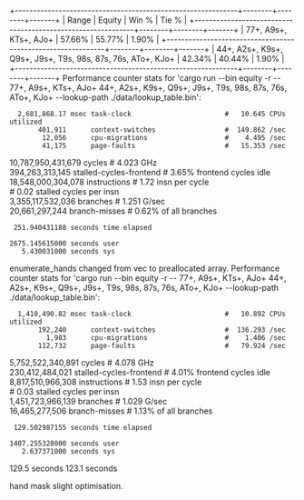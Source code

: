 +-------------------------------------------------------------+--------+--------+-------+
| Range                                                       | Equity | Win %  | Tie % |
+-------------------------------------------------------------+--------+--------+-------+
| 77+, A9s+, KTs+, AJo+                                       | 57.66% | 55.77% | 1.90% |
+-------------------------------------------------------------+--------+--------+-------+
| 44+, A2s+, K9s+, Q9s+, J9s+, T9s, 98s, 87s, 76s, ATo+, KJo+ | 42.34% | 40.44% | 1.90% |
+-------------------------------------------------------------+--------+--------+-------+
Performance counter stats for 'cargo run --bin equity -r -- 77+, A9s+, KTs+, AJo+ 44+, A2s+, K9s+, Q9s+, J9s+, T9s, 98s, 87s, 76s, ATo+, KJo+ --lookup-path ./data/lookup_table.bin':

      2,681,868.17 msec task-clock                       #   10.645 CPUs utilized             
           401,911      context-switches                 #  149.862 /sec                      
            12,056      cpu-migrations                   #    4.495 /sec                      
            41,175      page-faults                      #   15.353 /sec                      
10,787,950,431,679      cycles                           #    4.023 GHz                       
   394,263,313,145      stalled-cycles-frontend          #    3.65% frontend cycles idle      
18,548,000,304,078      instructions                     #    1.72  insn per cycle            
                                                  #    0.02  stalled cycles per insn   
 3,355,117,532,036      branches                         #    1.251 G/sec                     
    20,661,297,244      branch-misses                    #    0.62% of all branches           

     251.940431188 seconds time elapsed

    2675.145615000 seconds user
       5.430031000 seconds sys

enumerate_hands changed from vec to preallocated array.
Performance counter stats for 'cargo run --bin equity -r -- 77+, A9s+, KTs+, AJo+ 44+, A2s+, K9s+, Q9s+, J9s+, T9s, 98s, 87s, 76s, ATo+, KJo+ --lookup-path ./data/lookup_table.bin':

      1,410,490.82 msec task-clock                       #   10.892 CPUs utilized             
           192,240      context-switches                 #  136.293 /sec                      
             1,983      cpu-migrations                   #    1.406 /sec                      
           112,732      page-faults                      #   79.924 /sec                      
 5,752,522,340,891      cycles                           #    4.078 GHz                       
   230,412,484,021      stalled-cycles-frontend          #    4.01% frontend cycles idle      
 8,817,510,966,308      instructions                     #    1.53  insn per cycle            
                                                  #    0.03  stalled cycles per insn   
 1,451,723,966,139      branches                         #    1.029 G/sec                     
    16,465,277,506      branch-misses                    #    1.13% of all branches           

     129.502987155 seconds time elapsed

    1407.255328000 seconds user
       2.637371000 seconds sys
129.5 seconds
123.1 seconds

hand mask slight optimisation.